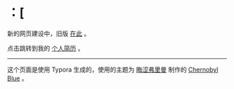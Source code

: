 # ：[

新的网页建设中，旧版 [在此](./OLD/index.html) 。

点击跳转到我的 [个人简历](./POST/CV/index.html) 。







---

这个页面是使用 Typora 生成的，使用的主题为 [晦涩弗里曼](https://space.bilibili.com/523837807) 制作的 [Chernobyl Blue](https://obscurefreeman.github.io/typora_theme_blackout/zh/chernobyl) 。